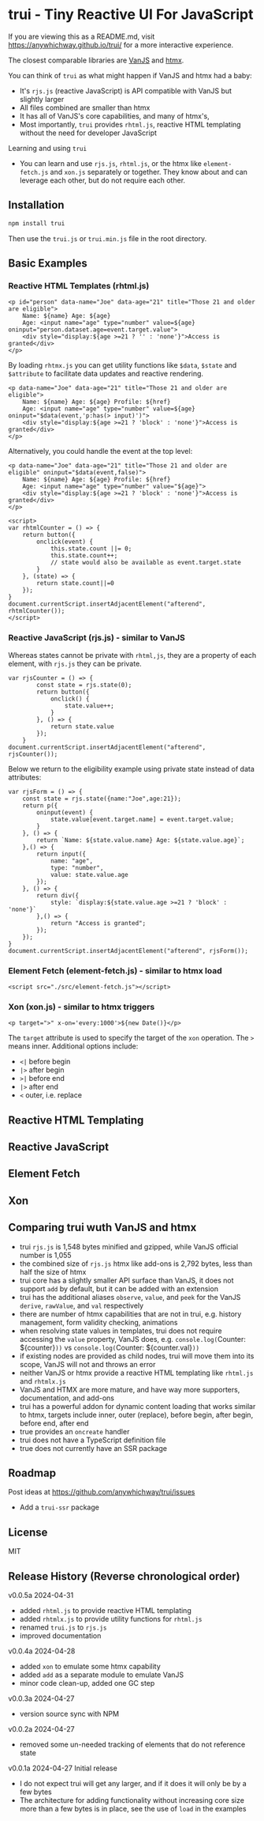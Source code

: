 # trui - Tiny Reactive UI For JavaScript


If you are viewing this as a README.md, visit https://anywhichway.github.io/trui/ for a more interactive experience.

The closest comparable libraries are [VanJS](https://vanjs.org/) and [htmx](https://htmx.org/).

You can think of `trui` as what might happen if VanJS and htmx had a baby:
- It's `rjs.js` (reactive JavaScript) is API compatible with VanJS but slightly larger
- All files combined are smaller than htmx
- It has all of VanJS's core capabilities, and many of htmx's,
- Most importantly, `trui` provides `rhtml.js`, reactive HTML templating without the need for developer JavaScript

Learning and using `trui`
- You can learn and use `rjs.js`, `rhtml.js`, or the htmx like `element-fetch.js` and `xon.js` separately or together. They know about and can leverage each other, but do not require each other.


## Installation

```bash
npm install trui
```
Then use the `trui.js` or `trui.min.js` file in the root directory.


## Basic Examples

### Reactive HTML Templates (rhtml.js)

<script src="./src/rhtml.js"></script>
```!html
<p id="person" data-name="Joe" data-age="21" title="Those 21 and older are eligible">
    Name: ${name} Age: ${age}
    Age: <input name="age" type="number" value=${age} oninput="person.dataset.age=event.target.value">
    <div style="display:${age >=21 ? '' : 'none'}">Access is granted</div>
</p>
```

By loading `rhtmx.js` you can get utility functions like `$data`, `$state` and `$attribute` to facilitate data updates and reactive rendering. 

<script src="./src/rhtmlx.js"></script>
```!html
<p data-name="Joe" data-age="21" title="Those 21 and older are eligible">
    Name: ${name} Age: ${age} Profile: ${href}
    Age: <input name="age" type="number" value=${age} oninput="$data(event,'p:has(> input)')">
    <div style="display:${age >=21 ? 'block' : 'none'}">Access is granted</div>
</p>
```

Alternatively, you could handle the event at the top level:

```!html
<p data-name="Joe" data-age="21" title="Those 21 and older are eligible" oninput="$data(event,false)">
    Name: ${name} Age: ${age} Profile: ${href}
    Age: <input name="age" type="number" value="${age}">
    <div style="display:${age >=21 ? 'block' : 'none'}">Access is granted</div>
</p>
```

```!html
<script>
var rhtmlCounter = () => {
    return button({
        onclick(event) {
            this.state.count ||= 0;
            this.state.count++;
            // state would also be available as event.target.state
        }
    }, (state) => {
        return state.count||=0
    });
}
document.currentScript.insertAdjacentElement("afterend", rhtmlCounter());
</script>
```

### Reactive JavaScript (rjs.js) - similar to VanJS

Whereas states cannot be private with `rhtml,js`, they are a property of each element, with `rjs.js` they can be private.

<script src="./src/rjs.js"></script>
<script>var {button,div,input,p} = rjs.tags;</script>
```!javascript
var rjsCounter = () => {
        const state = rjs.state(0);
        return button({
            onclick() {
                state.value++;
            }
        }, () => {
            return state.value
        });
    }
document.currentScript.insertAdjacentElement("afterend", rjsCounter());
```

Below we return to the eligibility example using private state instead of data attributes:

```!javascript
var rjsForm = () => {
    const state = rjs.state({name:"Joe",age:21});
    return p({
        oninput(event) {
            state.value[event.target.name] = event.target.value;
        }
    }, () => {
        return `Name: ${state.value.name} Age: ${state.value.age}`;
    },() => { 
        return input({
            name: "age",
            type: "number",
            value: state.value.age
        });
    }, () => {
        return div({
            style: `display:${state.value.age >=21 ? 'block' : 'none'}`
        },() => {
            return "Access is granted";
        });
    });
}
document.currentScript.insertAdjacentElement("afterend", rjsForm());
```

### Element Fetch (element-fetch.js) - similar to htmx load

```!html
<script src="./src/element-fetch.js"></script>
```

### Xon (xon.js) - similar to htmx triggers

<script src="./src/xon.js"></script>
```!html
<p target=">" x-on='every:1000'>${new Date()}</p>
```

The `target` attribute is used to specify the target of the `xon` operation. The `>` means inner. Additional options include:
- `<|` before begin
- `|>` after begin
- `>|` before end
- `|>` after end
- `<` outer, i.e. replace


## Reactive HTML Templating


## Reactive JavaScript


## Element Fetch


## Xon



## Comparing trui wuth VanJS and htmx

- trui `rjs.js` is 1,548 bytes minified and gzipped, while VanJS official number is 1,055
- the combined size of `rjs.js` htmx like add-ons is 2,792 bytes, less than half the size of htmx
- trui core has a slightly smaller API surface than VanJS, it does not support `add` by default, but it can be added with an extension
- trui has the additional aliases `observe`, `value`, and `peek` for the VanJS `derive`, `rawValue`, and `val` respectively
- there are number of htmx capabilities that are not in trui, e.g. history management, form validity checking, animations
- when resolving state values in templates, trui does not require accessing the `value` property, VanJS does, e.g. `console.log(`Counter: ${counter}`))` vs `console.log(`Counter: ${counter.val}`))`
- if existing nodes are provided as child nodes, trui will move them into its scope, VanJS will not and throws an error
- neither VanJS or htmx provide a reactive HTML templating like `rhtml.js` and `rhtmlx.js`
- VanJS and HTMX are more mature, and have way more supporters, documentation, and add-ons
- trui has a powerful addon for dynamic content loading that works similar to htmx, targets include inner, outer (replace), before begin, after begin, before end, after end
- true provides an `oncreate` handler
- trui does not have a TypeScript definition file
- true does not currently have an SSR package

## Roadmap

Post ideas at https://github.com/anywhichway/trui/issues

- Add a `trui-ssr` package

## License

MIT

## Release History (Reverse chronological order)

v0.0.5a 2024-04-31

- added `rhtml.js` to provide reactive HTML templating
- added `rhtmlx.js` to provide utility functions for `rhtml.js`
- renamed `trui.js` to `rjs.js`
- improved documentation

v0.0.4a 2024-04-28

- added `xon` to emulate some htmx capability
- added `add` as a separate module to emulate VanJS
- minor code clean-up, added one GC step

v0.0.3a 2024-04-27

- version source sync with NPM

v0.0.2a 2024-04-27

- removed some un-needed tracking of elements that do not reference state

v0.0.1a 2024-04-27 Initial release

- I do not expect trui will get any larger, and if it does it will only be by a few bytes
- The architecture for adding functionality without increasing core size more than a few bytes is in place, see the use of `load` in the examples

<script type="module">
    import {examplify} from 'https://unpkg.com/examplify?module';
    const onload = () => setInterval(() => {
        if (document.readyState === "complete") {
            clearInterval(interval);
            examplify(document);
        }
    });
    const interval = onload();
</script>



